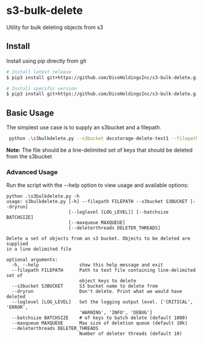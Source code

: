 # s3-bulk-delete
Utility for bulk deleting objects from s3

## Install

Install using pip directly from git

``` sh
# Install latest release
$ pip3 install git+https://github.com/DiceHoldingsInc/s3-bulk-delete.git

# Install specific version
$ pip3 install git+https://github.com/DiceHoldingsInc/s3-bulk-delete.git@0.1.0
```

## Basic Usage

The simplest use case is to supply an s3bucket and a filepath.  
```sh
 python .\s3bulkdelete.py --s3bucket docstorage-delete-test1 --filepath .\input.txt
```

**Note:** The file should be a line-delimited set of keys that should be deleted from the s3bucket

### Advanced Usage

Run the script with the --help option to view usage and available options:

```text
python .\s3bulkdelete.py -h
usage: s3bulkdelete.py [-h] --filepath FILEPATH --s3bucket S3BUCKET [--dryrun]
                       [--loglevel [LOG_LEVEL]] [--batchsize BATCHSIZE]
                       [--maxqueue MAXQUEUE]
                       [--deleterthreads DELETER_THREADS]

Delete a set of objects from an s3 bucket. Objects to be deleted are supplied
in a line delimited file

optional arguments:
  -h, --help               show this help message and exit
  --filepath FILEPATH      Path to text file containing line-delimited set of
                           object keys to delete
  --s3bucket S3BUCKET      S3 bucket name to delete from
  --dryrun                 Don't delete. Print what we would have deleted
  --loglevel [LOG_LEVEL]   Set the logging output level. ['CRITICAL', 'ERROR',
                           'WARNING', 'INFO', 'DEBUG']
  --batchsize BATCHSIZE    # of keys to batch delete (default 1000)
  --maxqueue MAXQUEUE      Max size of deletion queue (default 10k)
  --deleterthreads DELETER_THREADS
                           Number of deleter threads (default 10)
```
